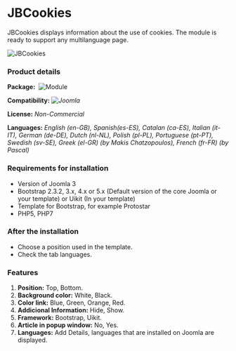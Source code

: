 # JBCookies
JBCookies displays information about the use of cookies. The module is ready to support any multilanguage page.

<img src="http://www.joomball.com/images/template/toolbar/icon-256-jbcookies.png" alt="JBCookies">
<h3>Product details</h3>
<p><strong>Package:</strong>&nbsp; <img src="http://www.joomball.com/images/template/ext_mod.png" alt="Module"> <em><br></em></p>
<p><strong>Compatibility:</strong> <em><img src="http://www.joomball.com/images/template/extension/icon/compat_30.png" alt="Joomla"></em></p>
<p><strong>License:</strong> <em>Non-Commercial</em></p>
<p><strong>Languages:</strong> <em>English (en-GB), Spanish(es-ES), Catalan (ca-ES), Italian (it-IT), German (de-DE), Dutch (nl-NL), Polish (pl-PL), Portuguese (pt-PT), Swedish (sv-SE), Greek (el-GR) (by Makis Chatzopoulos), French (fr-FR) (by Pascal)</em></p>

<h3>Requirements for installation</h3>
<ul>
<li>Version of Joomla 3</li>
<li>Bootstrap 2.3.2, 3.x, 4.x or 5.x (Default version of the core Joomla or your template) or Uikit (In your template)</li>
<li>Template for Bootstrap, for example Protostar</li>
<li>PHP5, PHP7</li>
</ul>
<h3>After the installation</h3>
<ul>
<li>Choose a position used in the template.</li>
<li>Check the tab languages.</li>
</ul>

<h3>Features</h3>
<ol>
<li><strong>Position:</strong> Top, Bottom.</li>
<li><strong>Background color:</strong> White, Black.</li>
<li><strong>Color link:</strong> Blue, Green, Orange, Red.</li>
<li><strong>Addicional Information:</strong> Hide, Show.</li>
<li><strong>Framework:</strong> Bootstrap, Uikit.</li>
<li><strong>Article in popup window:</strong> No, Yes.</li>
<li><strong>Languages:</strong> Add Details, languages that are installed on Joomla are displayed.</li>
</ol>

